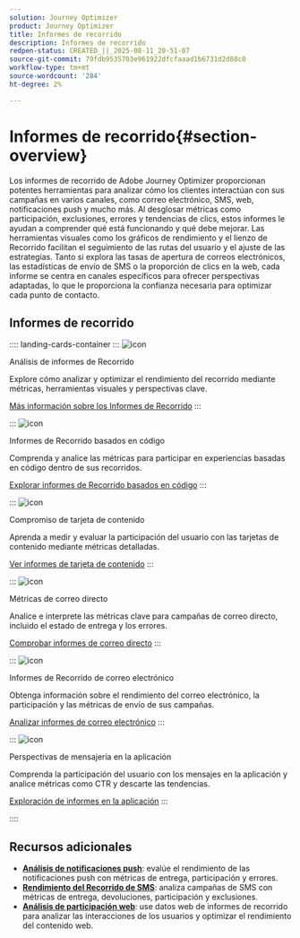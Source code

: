 ```yaml
---
solution: Journey Optimizer
product: Journey Optimizer
title: Informes de recorrido
description: Informes de recorrido
redpen-status: CREATED_||_2025-08-11_20-51-07
source-git-commit: 79fdb9535703e961922dfcfaaad1b6731d2d88c0
workflow-type: tm+mt
source-wordcount: '284'
ht-degree: 2%

---
```



# Informes de recorrido{#section-overview}

Los informes de recorrido de Adobe Journey Optimizer proporcionan potentes herramientas para analizar cómo los clientes interactúan con sus campañas en varios canales, como correo electrónico, SMS, web, notificaciones push y mucho más. Al desglosar métricas como participación, exclusiones, errores y tendencias de clics, estos informes le ayudan a comprender qué está funcionando y qué debe mejorar. Las herramientas visuales como los gráficos de rendimiento y el lienzo de Recorrido facilitan el seguimiento de las rutas del usuario y el ajuste de las estrategias. Tanto si explora las tasas de apertura de correos electrónicos, las estadísticas de envío de SMS o la proporción de clics en la web, cada informe se centra en canales específicos para ofrecer perspectivas adaptadas, lo que le proporciona la confianza necesaria para optimizar cada punto de contacto.

## Informes de recorrido

:::: landing-cards-container
:::
![icon](https://cdn.experienceleague.adobe.com/icons/chart-line.svg)

Análisis de informes de Recorrido

Explore cómo analizar y optimizar el rendimiento del recorrido mediante métricas, herramientas visuales y perspectivas clave.

[Más información sobre los Informes de Recorrido](../using/reports/journey-global-report-cja.md)
:::

:::
![icon](https://cdn.experienceleague.adobe.com/icons/code-branch.svg)

Informes de Recorrido basados en código

Comprenda y analice las métricas para participar en experiencias basadas en código dentro de sus recorridos.

[Explorar informes de Recorrido basados en código](../using/reports/journey-global-report-cja-code.md)
:::

:::
![icon](https://cdn.experienceleague.adobe.com/icons/puzzle-piece.svg)

Compromiso de tarjeta de contenido

Aprenda a medir y evaluar la participación del usuario con las tarjetas de contenido mediante métricas detalladas.

[Ver informes de tarjeta de contenido](../using/reports/journey-global-report-cja-content.md)
:::

:::
![icon](https://cdn.experienceleague.adobe.com/icons/envelope.svg)

Métricas de correo directo

Analice e interprete las métricas clave para campañas de correo directo, incluido el estado de entrega y los errores.

[Comprobar informes de correo directo](../using/reports/journey-global-report-cja-direct.md)
:::

:::
![icon](https://cdn.experienceleague.adobe.com/icons/envelope-open.svg)

Informes de Recorrido de correo electrónico

Obtenga información sobre el rendimiento del correo electrónico, la participación y las métricas de envío de sus campañas.

[Analizar informes de correo electrónico](../using/reports/journey-global-report-cja-email.md)
:::

:::
![icon](https://cdn.experienceleague.adobe.com/icons/mobile.svg)

Perspectivas de mensajería en la aplicación

Comprenda la participación del usuario con los mensajes en la aplicación y analice métricas como CTR y descarte las tendencias.

[Exploración de informes en la aplicación](../using/reports/journey-global-report-cja-inapp.md)
:::

::::


## Recursos adicionales

- **[Análisis de notificaciones push](../using/reports/journey-global-report-cja-push.md)**: evalúe el rendimiento de las notificaciones push con métricas de entrega, participación y errores.
- **[Rendimiento del Recorrido de SMS](../using/reports/journey-global-report-cja-sms.md)**: analiza campañas de SMS con métricas de entrega, devoluciones, participación y exclusiones.
- **[Análisis de participación web](../using/reports/journey-global-report-cja-web.md)**: use datos web de informes de recorrido para analizar las interacciones de los usuarios y optimizar el rendimiento del contenido web.
